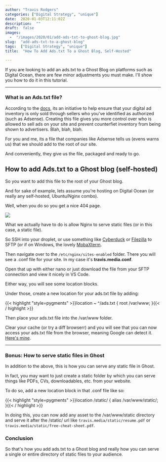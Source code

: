 ```yaml
---
author: "Travis Rodgers"
categories: ["Digital Strategy", "unique"]
date:  2020-01-03T12:11:02Z
description:  ""
draft:  false
images: 
  -  "/images/2020/01/add-ads-txt-to-ghost-blog.jpg"
slug:  "add-ads-txt-to-a-ghost-blog"
tags:  ["Digital Strategy", "unique"]
title:  "How To Add Ads.txt To a Ghost Blog, Self-Hosted"

---
```



<div class="lead-paragraph"><span class="dropcap">I</span>f you are looking to add an ads.txt to a Ghost Blog on platforms such as Digital Ocean, there are few minor adjustments you must make. I'll show you how to do it in this tutorial. </div>
<hr class="lead-hr">

### What is an Ads.txt file?
According to the [docs](https://support.google.com/adsense/answer/7532444?hl=en), its an initiative to help ensure that your digital ad inventory is only sold through sellers who you've identified as authorized (such as Adsense). Creating this file gives you more control over who is allowed to sell ads on your site and prevent counterfiet inventory from being shown to advertisers. Blah, blah, blah.

For you and me, its a file that companies like Adsense tells us (evens warns us) that we should add to the root of our site. 

And conveniently, they give us the file, packaged and ready to go. 

## How to add Ads.txt to a Ghost blog (self-hosted)
So you want to add this file to the root of your Ghost blog. 

And for sake of example, lets assume you're hosting on Digital Ocean (or really any self-hosted, Ubuntu/Nginx combo). 

Well, when you do so you get a nice 404 page.

<p class="textcenter"><img src="/images/2020/01/add-ads.txt-to-ghost-blog-404-page.png" /></p>

What we actually have to do is allow Nginx to serve static files (or in this case, a static file). 

So SSH into your droplet, or use something like <a href="https://cyberduck.io/" target="_blank">Cyberduck</a> or <a href="https://filezilla-project.org/" target="_blank">Filezilla</a> to SFTP (or if on Windows, the lovely <a href="https://mobaxterm.mobatek.net/" target="_blank">MobaXterm</a>. 

Then navigate over to the ```/etc/nginx/sites-enabled``` folder. There you will see a .conf file for your site. In my case it's **travis.media.conf**.

Open that up with either nano or just download the file from your SFTP connection and view it nicely in VS Code.

Either way, you will see some location blocks. 

Under those, create a new location for your ads.txt file by adding:

{{< highlight "style=pygments" >}}location ~ ^/ads.txt {
  root /var/www;
}{{< / highlight >}}

Then place your ads.txt file into the /var/www folder. 

Clear your cache (or try a diff browserr) and you will see that you can now access your ads.txt file from the browser, meaning Google can detect it. [Here's mine](/ads.txt). 
<hr>

### Bonus: How to serve static files in Ghost

In addition to the above, this is how you can serve any static file in Ghost. 

In fact, you may want to just create a static folder by which you can serve things like PDFs, CVs, downloadables, etc. from your website. 

To do so, add a new location block in that .conf file like so:

{{< highlight "style=pygments" >}}location /static/ {
    alias /var/www/static/;
}{{< / highlight >}}

In doing this, you can now add any asset to the /var/www/static directory and serve it after the /static/ url like ```travis.media/static/resume.pdf``` or ```travis.media/static/free-cheat-sheet.pdf```.

### Conclusion
So that's how you add ads.txt to a Ghost blog and really how you can serve a single or entire directory of static files to your audience.



